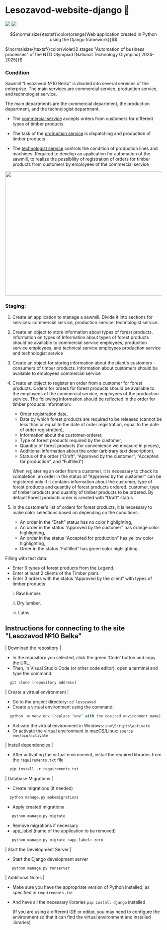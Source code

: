 # Lesozavod-website-django 🐍

[![](https://img.shields.io/badge/github(django)-blueviolet?style=for-the-badge)](https://github.com/django)
[![](https://img.shields.io/badge/book(django)-green?style=for-the-badge)](https://www.djangoproject.com/)

$$\normalsize{\textsf{\color{orange}Web application created in Python using the Django framework}}$$

$\normalsize{\textsf{\color{violet}2 stages "Automation of business processes" of the NTO Olympiad (National Technology Olympiad) 2024-2025}}$

### Condition
Sawmill “Lesozavod №10 Belka” is divided into several services of the enterprise. 
The main services are commercial service, production service, and technologist service.

The main departments are the commercial department, the production department, and the technologist department.

- The <ins>commercial service</ins> accepts orders from customers for different types of timber products. 

- The task of the <ins>production service</ins> is dispatching and production of timber products. 

- The <ins>technologist service</ins> controls the condition of production lines and machines. Required to develop an application for automation of the sawmill, to realize the possibility of registration of orders for timber products from customers by employees of the commercial service

<img src="https://i.ibb.co/r4Fy7N1/2024-11-14-223238.png" width="800" height="400">

### Staging:

1. Create an application to manage a sawmill. Divide it into sections for 
services: commercial service, production service, technologist service.


2. Create an object to store information about types of forest products. Information on types of 
Information about types of forest products should be available to commercial service employees, production service employees, and technical service employees 
production service and technologist service

3. Create an object for storing information about the plant's customers - consumers of 
timber products. Information about customers should be available to employees 
commercial service

4. Create an object to register an order from a customer for forest products. Orders for 
orders for forest products should be available to the employees of the commercial service, employees of the 
production service. The following information should be reflected in the order for timber products 
information:
    * Order registration date,
    * Date by which forest products are required to be released (cannot be less than or equal to the date of order registration, equal to the date of order registration),
    * Information about the customer-orderer,
    * Type of forest products required by the customer,
    * Quantity of forest products (for convenience we measure in pieces),
    * Additional information about the order (arbitrary text description),
    * Status of the order (“Draft”, “Approved by the customer”, “Accepted for production”, and
“Fulfilled")

    When registering an order from a customer, it is necessary to check its completion: an order in the status of 
“Approved by the customer” can be registered only if it contains information about the customer, type of forest products and quantity of forest products ordered. 
customer, type of timber products and quantity of timber products to be ordered. By default 
Forest products order is created with “Draft” status

5. In the customer's list of orders for forest products, it is necessary to make color selections based on 
depending on the conditions:
    * An order in the “Draft” status has no color highlighting,
    * An order in the status “Approved by the customer” has orange color highlighting,
    * An order in the status “Accepted for production” has yellow color highlighting,
    * Order in the status “Fulfilled” has green color highlighting.

Filling with test data:
* Enter 6 types of forest products from the Legend.
* Enter at least 2 clients of the Timber plant.
* Enter 3 orders with the status “Approved by the client” with types of timber products:
    <p>i. Raw lumber.</p>
    <p>ii. Dry lumber.</p>
    <p>iii. Laths</p>

## Instructions for connecting to the site "Lesozavod №10 Belka"

| Download the repository |

* In the repository you selected, click the green ‘Code’ button and copy the URL.
* Then, in Visual Studio Code (or other code editor), open a terminal and type the command:
  
```python
  git clone [repository address]
```

| Create a virtual environment |

* Go to the project directory: `cd lesozavod`
* Create a virtual environment using the command:
  
```python
  python -m venv env (replace ‘env’ with the desired environment name)
```

* Activate the virtual environment in Windows: `env\Scripts\activate`
* Or activate the virtual environment in macOS/Linux: `source env/bin/activate`
  
| Install dependencies |

* After activating the virtual environment, install the required libraries from the `requirements.txt` file
 
```python
  pip install -r requirements.txt
```

| Database Migrations |


* Create migrations (if needed)
  
```python
  python manage.py makemigrations
```

* Apply created migrations
  
```python
   python manage.py migrate
```

* Remove migrations if necessary
* app_label (name of the application to be removed)

```python
   python manage.py migrate <app_label> zero
```

| Start the Development Server |

* Start the Django development server

```python
   python manage.py runserver
```

| Additional Notes |
  
* Make sure you have the appropriate version of Python installed, as specified in `requirements.txt`
* And have all the necessary libraries `pip install django` installed
  
  (If you are using a different IDE or editor, you may need to configure the environment so that it can find the virtual environment and installed libraries)
